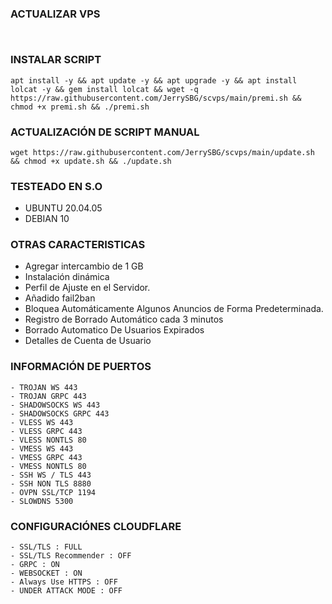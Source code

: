 ### ACTUALIZAR VPS 
<pre><code>
</code></pre>

### INSTALAR SCRIPT 
<pre><code>apt install -y && apt update -y && apt upgrade -y && apt install lolcat -y && gem install lolcat && wget -q https://raw.githubusercontent.com/JerrySBG/scvps/main/premi.sh && chmod +x premi.sh && ./premi.sh
</code></pre>

### ACTUALIZACIÓN DE SCRIPT MANUAL
<pre><code>wget https://raw.githubusercontent.com/JerrySBG/scvps/main/update.sh && chmod +x update.sh && ./update.sh
</code></pre>

### TESTEADO EN S.O 
- UBUNTU 20.04.05
- DEBIAN 10

### OTRAS CARACTERISTICAS
- Agregar intercambio de 1 GB
- Instalación dinámica
- Perfil de Ajuste en el Servidor.
- Añadido fail2ban
- Bloquea Automáticamente Algunos Anuncios de Forma Predeterminada.
- Registro de Borrado Automático cada 3 minutos
- Borrado Automatico De Usuarios Expirados
- Detalles de Cuenta de Usuario

### INFORMACIÓN DE PUERTOS
```
- TROJAN WS 443
- TROJAN GRPC 443
- SHADOWSOCKS WS 443
- SHADOWSOCKS GRPC 443
- VLESS WS 443
- VLESS GRPC 443
- VLESS NONTLS 80
- VMESS WS 443
- VMESS GRPC 443
- VMESS NONTLS 80
- SSH WS / TLS 443
- SSH NON TLS 8880
- OVPN SSL/TCP 1194
- SLOWDNS 5300
```

### CONFIGURACIÓNES CLOUDFLARE
```
- SSL/TLS : FULL
- SSL/TLS Recommender : OFF
- GRPC : ON
- WEBSOCKET : ON
- Always Use HTTPS : OFF
- UNDER ATTACK MODE : OFF
